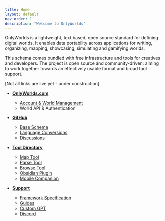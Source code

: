 ```yaml
---
title: Home
layout: default
nav_order: 1
description: "Welcome to OnlyWorlds"
---
```

 

OnlyWorlds is a lightweight, text based, open source standard for defining digital worlds. It enables data portability across applications for writing, organizing, mapping, showcasing, simulating and gamifying worlds.

This schema comes bundled with free infrastructure and tools for creatives and developers. The project is open source and community-driven: aiming to work together towards an effectively usable format and broad tool support.

[Not all links are live yet - under construction]

- [**OnlyWorlds.com**](https://onlyworlds.com)
  - [Account & World Management](https://onlywords.pythonanywhere.com/worlds/)
  - [World API & Authentication](https://onlyworlds.com/api/docs)

- [**GitHub**](https://github.com/onlyworlds/onlyworlds)
  - [Base Schema](https://github.com/OnlyWorlds/OnlyWorlds/tree/main/schema)
  - [Language Conversions](https://github.com/OnlyWorlds/OnlyWorlds/tree/main/languages)
  - [Discussions](https://github.com/OnlyWorlds/OnlyWorlds/discussions)

- [**Tool Directory**](../docs/tool-directory/)
  - [Map Tool](https://onlyworlds.com/map_tool/)
  - [Parse Tool](https://onlyworlds.com/parse_tool/)
  - [Browse Tool](https://onlyworlds.github.com/browse_tool/)
  - [Obsidian Plugin](https://github.com/OnlyWorlds/obsidian-plugin)
  - [Mobile Companion]()

- [**Support**](../docs/support/)   
  - [Framework Specification](../docs/specification/)
  - [Guides](../docs/guides/)
  - [Custom GPT](https://onlyworlds.com/custom_gpt/)
  - [Discord](https://discord.gg/twCjqvVBwb)


